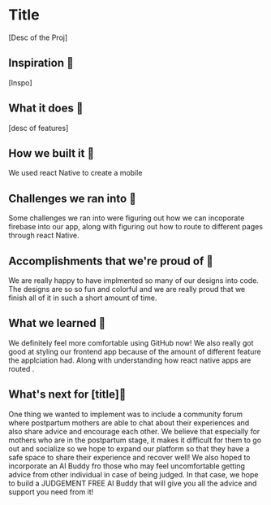 # Title
[Desc of the Proj]

## Inspiration 🎂
[Inspo]

## What it does 🥚
[desc of features]

## How we built it 🔨
We used react Native to create a mobile 

## Challenges we ran into 🛑
Some challenges we ran into were figuring out how we can incoporate firebase into our app, along with figuring out how to route to different pages through react Native.

## Accomplishments that we're proud of 🚀
We are really happy to have implmented so many of our designs into code. The designs are so so fun and colorful and we are really proud that we finish all of it in such a short amount of time.

## What we learned 💭
We definitely feel more comfortable using GitHub now! We also really got good at styling our frontend app because of the amount of different feature the applciation had. Along with understanding how react native apps are routed .

## What's next for [title]🤔
One thing we wanted to implement was to include a community forum where postpartum mothers are able to chat about their experiences and also share advice and encourage each other. We believe that especially for mothers who are in the postpartum stage, it makes it difficult for them to go out and socialize so we hope to expand our platform so that they have a safe space to share their experience and recover well! We also hoped to incorporate an AI Buddy fro those who may feel uncomfortable getting advice from other individual in case of being judged. In that case, we hope to build a JUDGEMENT FREE AI Buddy that will give you all the advice and support you need from it!
